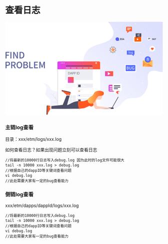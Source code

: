 # 查看日志
<img src="/images/dapp/dapp06_en.jpg"  >

### 主链log查看
目录：xxx/etm/logs/xxx.log

如何查看日志？如果出现问题立刻可以查看日志

	//将最新的10000行日志写入debug.log 因为此时的log文件可能很大
	tail -n 10000 xxx.log > debug.log
	//根据自己的dappID等关键词查看问题
	vi debug.log
	//此处需要大家有一定的bug查看能力

### 侧链log查看
xxx/etm/dapps/dappId/logs/xxx.log


	//将最新的10000行日志写入debug.log
	tail -n 10000 xxx.log > debug.log
	//根据自己的dappID等关键词查看问题
	vi debug.log
	//此处需要大家有一定的bug查看能力
